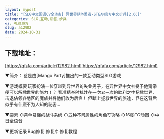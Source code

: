 ```yaml
---
layout: mypost
title: "[SLG中文国语CV全动态] 异世界猜拳勇者-STEAM官方中文步兵[2.6G]"
categories: SLG,互动,后宫,步兵
os: 电脑游戏
slug: a12982
date: 2024-10-31
---
```


## 下载地址：

[https://qfafa.com/article/12982.html](https://qfafa.com/article/12982.html)

▼简介：
 这是由\[Mango Party\]推出的一款互动类型SLG游戏
 
▼游戏概要
 玩家扮演一位穿越到异世界的失业男子，在异世界中女神授予他猜拳便可以解救世界的能力！？
 看准猜拳时机并在一次又一次的胜利之中拯救世界，击退佔领各地区的魔族并将他们收为后宫！
 但踏上拯救世界的旅途，但在这背后似乎有什麽不为人知的祕密...
 
▼要素
◇简单易懂的战斗系统
◇五种不同属性的角色可攻略
◇16张CG动图
◇中日全语音

▼更新记录
Bug修复
修复库
修复教程